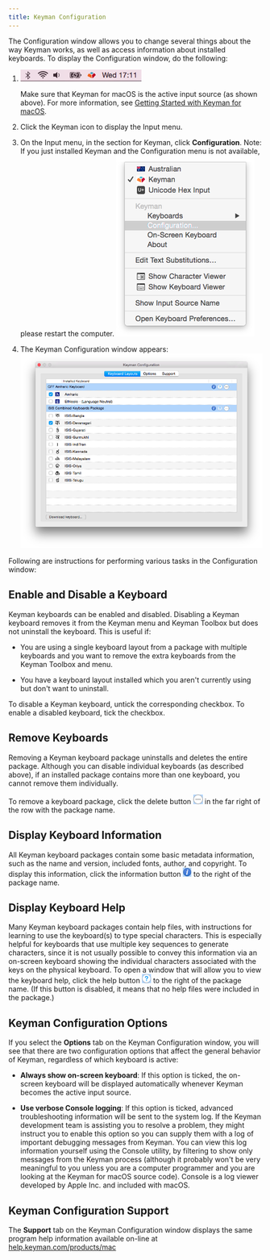 ```yaml
---
title: Keyman Configuration
---
```


The Configuration window allows you to change several things about the way
Keyman works, as well as access information about installed keyboards. To
display the Configuration window, do the following:

1. ![mac OS menu bar](../images/menu_bar_keyman.png)

   Make sure that Keyman for macOS is the active input source (as shown above).
   For more information, see [Getting Started with Keyman for macOS](../start/tutorial).
2. Click the Keyman icon to display the Input menu.
3. On the Input menu, in the section for Keyman, click **Configuration**. Note: If you just
   installed Keyman and the Configuration menu is not available, please restart the computer.
   ![Keyman Configuration in menu](../images/keyman_menu_config.png)

4. The Keyman Configuration window appears:
   ![Keyman Configuration](../images/keyman_config.png)

Following are instructions for performing various tasks in the Configuration window:

## Enable and Disable a Keyboard

Keyman keyboards can be enabled and disabled. Disabling a Keyman keyboard removes
it from the Keyman menu and Keyman Toolbox but does not uninstall the keyboard.
This is useful if:

* You are using a single keyboard layout from a package with multiple
  keyboards and you want to remove the extra keyboards from the Keyman
  Toolbox and menu.

* You have a keyboard layout installed which you aren't currently using but don't
  want to uninstall.

To disable a Keyman keyboard, untick the corresponding checkbox. To enable a
disabled keyboard, tick the checkbox.

## Remove Keyboards

Removing a Keyman keyboard package uninstalls and deletes the entire
package. Although you can disable individual keyboards (as described above),
if an installed package contains more than one keyboard, you cannot remove
them individually.

To remove a keyboard package, click the delete button
![-](../images/remove_button.png) in the far right of the row with the
package name.

## Display Keyboard Information

All Keyman keyboard packages contain some basic metadata information,
such as the name and version, included fonts, author, and copyright. To
display this information, click the information button
![(i)](../images/information_button.png) to the right of the package name.

## Display Keyboard Help

Many Keyman keyboard packages contain help files, with instructions for
learning to use the keyboard(s) to type special characters. This is
especially helpful for keyboards that use multiple key sequences to
generate characters, since it is not usually possible to convey this
information via an on-screen keyboard showing the individual characters
associated with the keys on the physical keyboard. To open a window that
will allow you to view the keyboard help, click the help button
![?](../images/help_button.png) to the right of the package name. (If
this button is disabled, it means that no help files were included in the
package.)

## Keyman Configuration Options

If you select the **Options** tab on the Keyman Configuration window, you
will see that there are two configuration options that affect the general
behavior of Keyman, regardless of which keyboard is active:

* **Always show on-screen keyboard**: If this option is ticked, the
  on-screen keyboard will be displayed automatically whenever Keyman
  becomes the active input source.

* **Use verbose Console logging**: If this option is ticked, advanced
  troubleshooting information will be sent to the system log. If the
  Keyman development team is assisting you to resolve a problem, they
  might instruct you to enable this option so you can supply them with a
  log of important debugging messages from Keyman. You can view this log
  information yourself using the Console utility, by filtering to show
  only messages from the Keyman process (although it probably won't be
  very meaningful to you unless you are a computer programmer and you are
  looking at the Keyman for macOS source code). Console is a log viewer
  developed by Apple Inc. and included with macOS.

## Keyman Configuration Support

The **Support** tab on the Keyman Configuration window displays the same
program help information available on-line at
<a href="https://help.keyman.com/products/mac/">help.keyman.com/products/mac</a>
